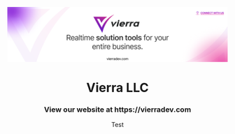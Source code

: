 ![GitHub Banner](/banner.png?raw=true)
<h1 align="center">Vierra LLC</h1>
<h3 align="center">View our website at https://vierradev.com</h3>
<p align="center">Test</p>
